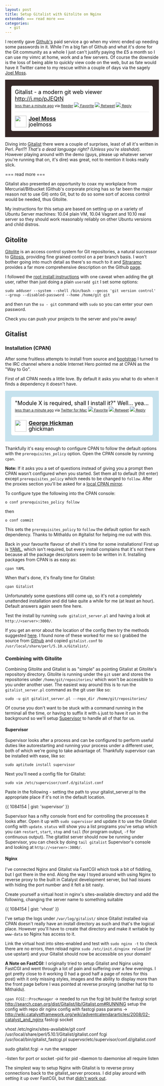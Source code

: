 ```yaml
---
layout: post
title: Setup Gitalist with Gitolite on Nginx
extended: === read more ===
categories:
  - git
---
```

I recently gave [Github's](https://github.com/) paid service a go when my vimrc ended up needing some passwords in it. While I'm a big fan of Github and what it's done for the Git community as a whole I just can't justify paying the £5 a month so I can use my vimrc at home, work and a few servers. Of course the downside is the loss of being able to quickly view code on the web, but as fate would have it Twitter came to my rescue within a couple of days via the sagely [Joel Moss](http://developwithstyle.com/).

<!-- https://twitter.com/joelmoss/status/89637329731461121 -->
<!-- https://twitter.com/joelmoss/status/89637329731461121 --> <style type='text/css'>.bbpBox89637329731461121 {background:url(http://a1.twimg.com/images/themes/theme5/bg.gif) #352726;padding:20px;} p.bbpTweet{background:#fff;padding:10px 12px 10px 12px;margin:0;min-height:48px;color:#000;font-size:18px !important;line-height:22px;-moz-border-radius:5px;-webkit-border-radius:5px} p.bbpTweet span.metadata{display:block;width:100%;clear:both;margin-top:8px;padding-top:12px;height:40px;border-top:1px solid #fff;border-top:1px solid #e6e6e6} p.bbpTweet span.metadata span.author{line-height:19px} p.bbpTweet span.metadata span.author img{float:left;margin:0 7px 0 0px;width:38px;height:38px} p.bbpTweet a:hover{text-decoration:underline}p.bbpTweet span.timestamp{font-size:12px;display:block}</style> <div class='bbpBox89637329731461121'><p class='bbpTweet'>Gitalist - a modern git web viewer <a href="http://j.mp/pJEQtN" rel="nofollow">http://j.mp/pJEQtN</a><span class='timestamp'><a title='Sat Jul 09 10:09:39 +0000 2011' href='https://twitter.com/joelmoss/status/89637329731461121'>less than a minute ago</a> via <a href="http://reederapp.com" rel="nofollow">Reeder</a> <a href='http://twitter.com/intent/favorite?tweet_id=89637329731461121'><img src='http://si0.twimg.com/images/dev/cms/intents/icons/favorite.png' /> Favorite</a> <a href='http://twitter.com/intent/retweet?tweet_id=89637329731461121'><img src='http://si0.twimg.com/images/dev/cms/intents/icons/retweet.png' /> Retweet</a> <a href='http://twitter.com/intent/tweet?in_reply_to=89637329731461121'><img src='http://si0.twimg.com/images/dev/cms/intents/icons/reply.png' /> Reply</a></span><span class='metadata'><span class='author'><a href='http://twitter.com/joelmoss'><img src='http://a2.twimg.com/profile_images/1208340303/pocoyo_avatar_normal.png' /></a><strong><a href='http://twitter.com/joelmoss'>Joel Moss</a></strong><br/>joelmoss</span></span></p></div> <!-- end of tweet -->

Diving into [Gitalist](http://www.gitalist.com/) there were a couple of surprises, least of all it's written in Perl. _Perl?! That's a dead language right? (Unless you're slashdot)_. However playing around with the demo (guys, please up whatever server you're running that on, it's dire) was great, not to mention it looks really slick.

=== read more ===

Gitalist also presented an opportunity to coax my workplace from Mercurial/Bitbucket (Github's corporate pricing has so far been the major reason not to use Git) onto Git, but to do so some sort of access control would be needed, thus Gitolite.

My instructions for this setup are based on setting up on a variety of Ubuntu Server machines: 10.04 plain VM, 10.04 Vagrant and 10.10 real server so they should work reasonably reliably on other Ubuntu versions and child distros.

## Gitolite
[Gitolite](https://github.com/sitaramc/gitolite) is an access control system for Git repositories, a natural successor to [Gitosis](http://scie.nti.st/2007/11/14/hosting-git-repositories-the-easy-and-secure-way), providing fine grained control on a per branch basis. I won't bother going into much detail as there's so much to it and [Sitraramc](http://sitaramc.blogspot.com/) provides a far more comprehensive description on the Github [page](https://github.com/sitaramc/gitolite/wiki/).

I followed the [root install instructions](http://sitaramc.github.com/gitolite/doc/1-INSTALL.html#_root_method) with one caveat when adding the git user, rather than just doing a plain `useradd git` I set some options:

`sudo adduser --system --shell /bin/bash --gecos 'git version control' --group --disabled-password --home /home/git git`

and then run the `su - git` command with `sudo` so you can enter your own password.

Check you can push your projects to the server and you're away!

## Gitalist
### Installation (CPAN)
After some fruitless attempts to install from source and [bootstrap](http://search.cpan.org/dist/Gitalist/lib/Gitalist.pm#BOOTSTRAPPING) I turned to the IRC channel where a noble Internet Hero pointed me at CPAN as the "Way to Go".

First of all CPAN needs a little love. By default it asks you what to do when it finds a dependency it doesn't have.

<!-- http://twitter.com/ghickman/statuses/89982230209904641 -->
<!-- http://twitter.com/ghickman/statuses/89982230209904641 --> <style type='text/css'>.bbpBox89982230209904641 {background:url(http://a1.twimg.com/images/themes/theme2/bg.gif) #C6E2EE;padding:20px;} p.bbpTweet{background:#fff;padding:10px 12px 10px 12px;margin:0;min-height:48px;color:#000;font-size:18px !important;line-height:22px;-moz-border-radius:5px;-webkit-border-radius:5px} p.bbpTweet span.metadata{display:block;width:100%;clear:both;margin-top:8px;padding-top:12px;height:40px;border-top:1px solid #fff;border-top:1px solid #e6e6e6} p.bbpTweet span.metadata span.author{line-height:19px} p.bbpTweet span.metadata span.author img{float:left;margin:0 7px 0 0px;width:38px;height:38px} p.bbpTweet a:hover{text-decoration:underline}p.bbpTweet span.timestamp{font-size:12px;display:block}</style> <div class='bbpBox89982230209904641'><p class='bbpTweet'>"Module X is required, shall I install it?" Well… yea…<span class='timestamp'><a title='Sun Jul 10 09:00:10 +0000 2011' href='http://twitter.com/ghickman/statuses/89982230209904641'>less than a minute ago</a> via <a href="http://itunes.apple.com/us/app/twitter/id409789998?mt=12" rel="nofollow">Twitter for Mac</a> <a href='http://twitter.com/intent/favorite?tweet_id=89982230209904641'><img src='http://si0.twimg.com/images/dev/cms/intents/icons/favorite.png' /> Favorite</a> <a href='http://twitter.com/intent/retweet?tweet_id=89982230209904641'><img src='http://si0.twimg.com/images/dev/cms/intents/icons/retweet.png' /> Retweet</a> <a href='http://twitter.com/intent/tweet?in_reply_to=89982230209904641'><img src='http://si0.twimg.com/images/dev/cms/intents/icons/reply.png' /> Reply</a></span><span class='metadata'><span class='author'><a href='http://twitter.com/ghickman'><img src='http://a0.twimg.com/profile_images/1258522839/gravatar_normal.jpeg' /></a><strong><a href='http://twitter.com/ghickman'>George Hickman</a></strong><br/>ghickman</span></span></p></div> <!-- end of tweet -->

Thankfully it's easy enough to configure CPAN to follow the default options with the `prerequisites_policy` option. Open the CPAN console by running `cpan`.

__Note:__ If it asks you a set of questions instead of giving you a prompt then CPAN wasn't configured when you started. Set them all to default (hit enter) except `prerequisites_policy` which needs to be changed to `follow`. After the proxies section you'll be asked for a [local CPAN mirror](http://www.cpan.org/SITES.html).

To configure type the following into the CPAN console:

`o conf prerequisites_policy follow`

then

`o conf commit`

This sets the `prerequisites_policy` to `follow` the default option for each dependency. Thanks to Mithaldu on #gitalist for helping me out with this.

Back in your favourite flavour of shell it's time for some installations! First up is [YAML](http://yaml.org), which isn't required, but every install complains that it's not there because all the package descriptors seem to be written in it. Installing packages from CPAN is as easy as:

`cpan YAML`

When that's done, it's finally time for Gitalist:

`cpan Gitalist`

Unfortunately some questions still come up, so it's not a completely unattended installation and did take quite a while for me (at least an hour). Default answers again seem fine here.

Test the install by running `sudo gitalist_server.pl` and having a look at `http://<server>:3000/`.

If you get an error about the location of the config then try the methods suggested [here](http://search.cpan.org/dist/Gitalist/lib/Gitalist.pm#FOR_CPAN_INSTALLS). I found none of these worked for me so I grabbed the source from [Github](https://github.com/broquaint/Gitalist) and copied `gitalist.conf` to `/usr/local/share/perl/5.10.x/Gitalist/`.

### Combining with Gitolite
Combining Gitolite and Gitalist is as "simple" as pointing Gitalist at Gitolite's repository directory. Gitolite is running under the `git` user and stores the repositories under `/home/git/repositories/` which won't be accessible to you under another user. The easiest way around this is to run the `gitalist_server.pl` command as the git user like so:

`sudo -u git gitalist_server.pl --repo_dir /home/git/repositories/`

Of course you don't want to be stuck with a command running in the terminal all the time, or having to suffix it with `&` just to have it run in the background so we'll setup [Supervisor](http://supervisord.org/) to handle all of that for us.

#### Supervisor
Supervisor looks after a process and can be configured to perform useful duties like autorestarting and running your process under a different user, both of which we're going to take advantage of. Thankfully supervisor can be installed with ease, like so:

`sudo aptitude install supervisor`

Next you'll need a config file for Gitalist:

`sudo vim /etc/supervisor/conf.d/gitalist.conf`

Paste in the following - setting the path to your gitalist_server.pl to the appropriate place if it's not in the default location.

{{ 1084154 | gist: 'supervisor' }}

Supervisor has a nifty console front end for controlling the processes it looks after. Open it up with `sudo supervisor` and update it to use the Gitalist config with `update`. `status` will show you a list programs you've setup which you can `restart`, `start`, `stop` and `tail` (for program output, `-f` for continuous output). The gitatlist server should now be running under Supervisor, you can check by doing `tail gitalist` Supervisor's console and looking at `http://<server>:3000/`.

#### Nginx
I've connected Nginx and Gitalist via FastCGI which took a bit of fiddling, but I got there in the end. Along the way I toyed around with using Nginx to reverse proxy to the built in Catalyst development server, but had issues with hiding the port number and it felt a bit nasty.

Create yourself a virtual host in nginx's sites-available directory and add the following, changing the server name to something suitable

{{ 1084154 | gist: 'vhost' }}

I've setup the logs under `/var/log/gitalist/` since Gitalist installed via CPAN doesn't really have an install directory as such and that's the logical place. However you'll have to create that directory and make it writable by `www-data` so Nginx has access to it.



Link the virtual host into sites-enabled and test with `sudo nginx -t` to check there are no errors, then reload nginx `sudo /etc/init.d/nginx reload` (or use upstart) and your Gitalist should now be accessible on your domain!

<strong id="fastcgi">A Note on FastCGI:</strong> I originally tried to setup Gitalist and Nginx using FastCGI and went through a lot of pain and suffering over a few evenings. I got pretty close to it working (I had a good half a page of notes for this post) with it only missing styles, images and the ability to display more than the front page before I was pointed at reverse proxying (another hat tip to Mithaldu).



`cpan FCGI::ProcManager` -> needed to run the fcgi bit
build the fastcgi script http://search.cpan.org/dist/Gitalist/lib/Gitalist.pm#RUNNING
setup the config with repo dir
nginx config with fastcgi pass params -> http://wiki.catalystframework.org/wiki/adventcalendararticles/2008/02-catalyst_and_nginx
fastcgi socket

vhost   /etc/nginx/sites-available/git
conf    /usr/local/share/perl/5.10.1/Gitalist/gitalist.conf
fcgi    /usr/local/bin/gitalist_fastcgi.pl
supervsr/etc/supervisor/conf.d/gitalist.conf

sudo gitalist.fcgi -> run the wrapper

-listen for port or socket
-pid for pid
-daemon to daemonise
all require listen

The simplest way to setup Nginx with Gitalist is to reverse proxy connections back to the gitalist_server process. I did play around with setting it up over FastCGI, but that [didn't work out](#fastcgi).
